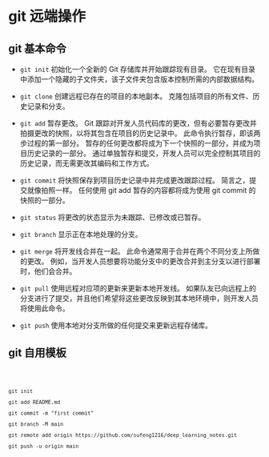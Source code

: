 <h1>git 远端操作</h1>
<h2>git 基本命令</h2>

- <code>git init</code> 初始化一个全新的 Git 存储库并开始跟踪现有目录。 它在现有目录中添加一个隐藏的子文件夹，该子文件夹包含版本控制所需的内部数据结构。

- <code>git clone</code> 创建远程已存在的项目的本地副本。 克隆包括项目的所有文件、历史记录和分支。

- <code>git add</code> 暂存更改。 Git 跟踪对开发人员代码库的更改，但有必要暂存更改并拍摄更改的快照，以将其包含在项目的历史记录中。 此命令执行暂存，即该两步过程的第一部分。 暂存的任何更改都将成为下一个快照的一部分，并成为项目历史记录的一部分。 通过单独暂存和提交，开发人员可以完全控制其项目的历史记录，而无需更改其编码和工作方式。

- <code>git commit</code> 将快照保存到项目历史记录中并完成更改跟踪过程。 简言之，提交就像拍照一样。 任何使用 git add 暂存的内容都将成为使用 git commit 的快照的一部分。

- <code>git status</code> 将更改的状态显示为未跟踪、已修改或已暂存。

- <code>git branch</code> 显示正在本地处理的分支。

- <code>git merge</code> 将开发线合并在一起。 此命令通常用于合并在两个不同分支上所做的更改。 例如，当开发人员想要将功能分支中的更改合并到主分支以进行部署时，他们会合并。

- <code>git pull</code> 使用远程对应项的更新来更新本地开发线。 如果队友已向远程上的分支进行了提交，并且他们希望将这些更改反映到其本地环境中，则开发人员将使用此命令。

- <code>git push</code> 使用本地对分支所做的任何提交来更新远程存储库。

<h2>git 自用模板</h2>

<code>
    
    git init

    git add README.md

    git commit -m "first commit"

    git branch -M main

    git remote add origin https://github.com/sufeng1216/deep_learning_notes.git

    git push -u origin main

</code>